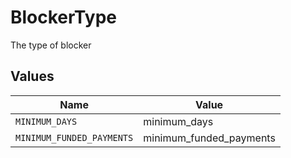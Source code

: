 # BlockerType

The type of blocker


## Values

| Name                      | Value                     |
| ------------------------- | ------------------------- |
| `MINIMUM_DAYS`            | minimum_days              |
| `MINIMUM_FUNDED_PAYMENTS` | minimum_funded_payments   |